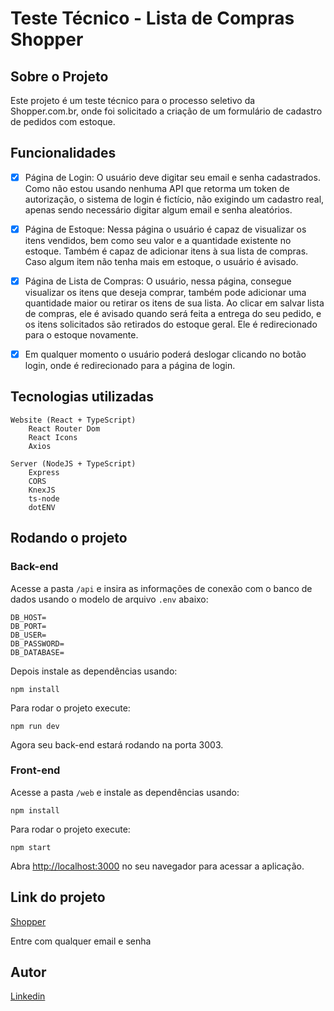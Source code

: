 # Teste Técnico - Lista de Compras Shopper

## Sobre o Projeto

Este projeto é um teste técnico para o processo seletivo da Shopper.com.br, onde foi solicitado a criação de um formulário de cadastro de pedidos com estoque.


## Funcionalidades

- [x] Página de Login: O usuário deve digitar seu email e senha cadastrados. Como não estou usando nenhuma API que retorma um token de autorização, o sistema de login é fictício, não exigindo um cadastro real, apenas sendo necessário digitar algum email e senha aleatórios.

- [x] Página de Estoque: Nessa página o usuário é capaz de visualizar os itens vendidos, bem como seu valor e a quantidade existente no estoque. Também é capaz de adicionar itens à sua lista de compras. Caso algum item não tenha mais em estoque, o usuário é avisado.

- [x] Página de Lista de Compras: O usuário, nessa página, consegue visualizar os itens que deseja comprar, também pode adicionar uma quantidade maior ou retirar os itens de sua lista. Ao clicar em salvar lista de compras, ele é avisado quando será feita a entrega do seu pedido, e os itens solicitados são retirados do estoque geral. Ele é redirecionado para o estoque novamente.

- [x] Em qualquer momento o usuário poderá deslogar clicando no botão login, onde é redirecionado para a página de login.


## Tecnologias utilizadas

```
Website (React + TypeScript)
    React Router Dom
    React Icons
    Axios

Server (NodeJS + TypeScript)
    Express
    CORS
    KnexJS
    ts-node
    dotENV
```

## Rodando o projeto

### Back-end

Acesse a pasta `/api` e insira as informações de conexão com o banco de dados usando o modelo de arquivo `.env` abaixo:

```
DB_HOST= 
DB_PORT= 
DB_USER= 
DB_PASSWORD= 
DB_DATABASE= 
```

Depois instale as dependências usando:

```
npm install
```

Para rodar o projeto execute:

```
npm run dev
```

Agora seu back-end estará rodando na porta 3003.

### Front-end

Acesse a pasta `/web` e instale as dependências usando:

```
npm install
```

Para rodar o projeto execute:

```
npm start
```

Abra [http://localhost:3000](http://localhost:3000) no seu navegador para acessar a aplicação.

## Link do projeto

[Shopper](misty-need.surge.sh)

Entre com qualquer email e senha

## Autor

[Linkedin](https://www.linkedin.com/in/mileny-faria)

